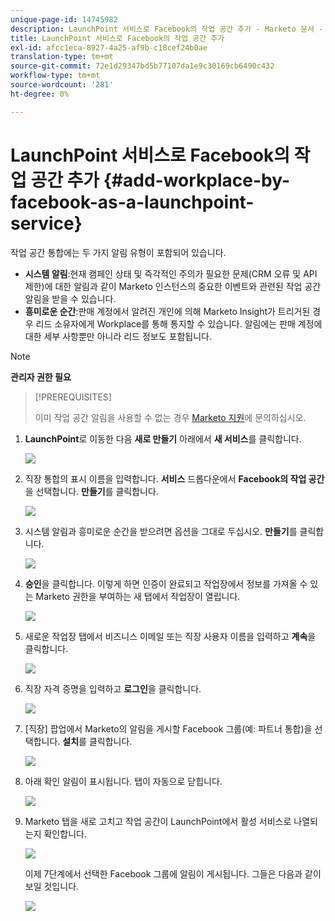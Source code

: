 ```yaml
---
unique-page-id: 14745982
description: LaunchPoint 서비스로 Facebook의 작업 공간 추가 - Marketo 문서 - 제품 설명서
title: LaunchPoint 서비스로 Facebook의 작업 공간 추가
exl-id: afcc1eca-8927-4a25-af9b-c18cef24b0ae
translation-type: tm+mt
source-git-commit: 72e1d29347bd5b77107da1e9c30169cb6490c432
workflow-type: tm+mt
source-wordcount: '281'
ht-degree: 0%

---
```


# LaunchPoint 서비스로 Facebook의 작업 공간 추가 {#add-workplace-by-facebook-as-a-launchpoint-service}

작업 공간 통합에는 두 가지 알림 유형이 포함되어 있습니다.

* **시스템 알림**:현재 캠페인 상태 및 즉각적인 주의가 필요한 문제(CRM 오류 및 API 제한)에 대한 알림과 같이 Marketo 인스턴스의 중요한 이벤트와 관련된 작업 공간 알림을 받을 수 있습니다.
* **흥미로운 순간**:판매 계정에서 알려진 개인에 의해 Marketo Insight가 트리거된 경우 리드 소유자에게 Workplace를 통해 통지할 수 있습니다. 알림에는 판매 계정에 대한 세부 사항뿐만 아니라 리드 정보도 포함됩니다.

>[!NOTE]
>
>**관리자 권한 필요**

>[!PREREQUISITES]
>
>이미 작업 공간 알림을 사용할 수 없는 경우 [Marketo 지원](https://nation.marketo.com/t5/Support/ct-p/Support)에 문의하십시오.

1. **LaunchPoint**&#x200B;로 이동한 다음 **새로 만들기** 아래에서 **새 서비스**&#x200B;를 클릭합니다.

   ![](assets/image2017-11-27-14-3a13-3a18-1.png)

1. 직장 통합의 표시 이름을 입력합니다. **서비스** 드롭다운에서 **Facebook의 작업 공간**&#x200B;을 선택합니다. **만들기**&#x200B;를 클릭합니다.

   ![](assets/newservice.png)

1. 시스템 알림과 흥미로운 순간을 받으려면 옵션을 그대로 두십시오. **만들기**&#x200B;를 클릭합니다.

   ![](assets/create.png)

1. **승인**&#x200B;을 클릭합니다. 이렇게 하면 인증이 완료되고 작업장에서 정보를 가져올 수 있는 Marketo 권한을 부여하는 새 탭에서 작업장이 열립니다.

   ![](assets/authorize.png)

1. 새로운 작업장 탭에서 비즈니스 이메일 또는 직장 사용자 이름을 입력하고 **계속**&#x200B;을 클릭합니다.

   ![](assets/workplacelogin.png)

1. 직장 자격 증명을 입력하고 **로그인**&#x200B;을 클릭합니다.

   ![](assets/workplacelogininfo.png)

1. [직장] 팝업에서 Marketo의 알림을 게시할 Facebook 그룹(예: 파트너 통합)을 선택합니다. **설치**&#x200B;를 클릭합니다.

   ![](assets/installmarketo.png)

1. 아래 확인 알림이 표시됩니다. 탭이 자동으로 닫힙니다.

   ![](assets/success.png)

1. Marketo 탭을 새로 고치고 작업 공간이 LaunchPoint에서 활성 서비스로 나열되는지 확인합니다.

   ![](assets/confirm.png)

   이제 7단계에서 선택한 Facebook 그룹에 알림이 게시됩니다. 그들은 다음과 같이 보일 것입니다.

   ![](assets/example.png)
